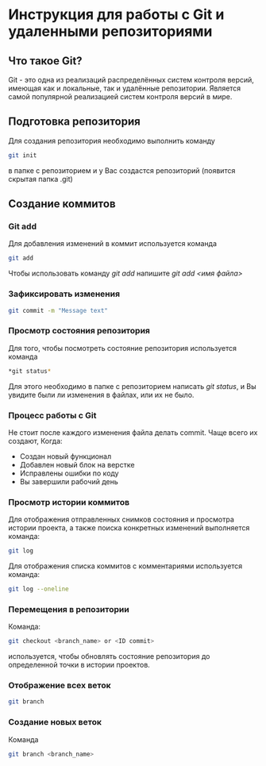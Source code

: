 # Инструкция для работы с Git и удаленными репозиториями

## Что такое Git?
Git - это одна из реализаций распределённых систем контроля версий, имеющая как и локальные, так и удалённые репозитории. Является самой популярной реализацией систем контроля версий в мире.
## Подготовка репозитория
Для создания репозитория необходимо выполнить команду 
```sh
git init
``` 
в папке с репозиторием и у Вас создастся репозиторий (появится скрытая папка .git)

## Создание коммитов

### Git add
Для добавления изменений в коммит используется команда 
```sh 
git add
```

 Чтобы использовать команду *git add* напишите *git add <имя файла>*

 ### Зафиксировать изменения
 ```sh
 git commit -m "Message text"
 ```

### Просмотр состояния репозитория
Для того, чтобы посмотреть состояние репозитория используется команда 
```sh
*git status*
```
 Для этого необходимо в папке с репозиторием написать *git status*, и Вы увидите были ли изменения в файлах, или их не было.

### Процесс работы с Git
Не стоит после каждого изменения файла делать commit. Чаще всего их создают, Когда:
* Создан новый функционал
* Добавлен новый блок на верстке
* Исправлены ошибки по коду
* Вы завершили рабочий день

### Просмотр истории коммитов
Для отображения отправленных снимков состояния и просмотра истории проекта, а также поиска конкретных изменений выполняется команда:
```sh
git log
```
Для отображения списка коммитов с комментариями используется команда:
```sh
git log --oneline
```
### Перемещения в репозитории
Команда:
```sh
git checkout <branch_name> or <ID commit>
```
используется, чтобы обновлять состояние репозитория до определенной точки в истории проектов.

### Отображение всех веток
```sh
git branch
```

### Создание новых веток
Команда
```sh
git branch <branch_name>
```
